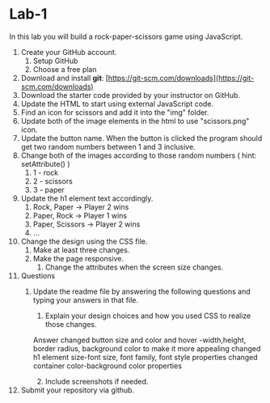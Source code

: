# Lab-1

In this lab you will build a rock-paper-scissors game using JavaScript.

1. Create your GitHub account.
    1. Setup GitHub
    2. Choose a free plan
2. Download and install **git**: [https://git-scm.com/downloads](https://git-scm.com/downloads)
3. Download the starter code provided by your instructor on GitHub.
4. Update the HTML to start using external JavaScript code.
5. Find an icon for scissors and add it into the "img" folder.
6. Update both of the image elements in the html to use "scissors.png" icon.
7. Update the button name. When the button is clicked the program should get two random numbers between 1 and 3 inclusive.
8. Change both of the images according to those random numbers ( hint: setAttribute() )
    1. 1 - rock
    2. 2 - scissors
    3. 3 - paper
9. Update the h1 element text accordingly.
    1. Rock, Paper -> Player 2 wins
    2. Paper, Rock -> Player 1 wins
    3. Paper, Scissors -> Player 2 wins
    4. ...
10. Change the design using the CSS file.
    1. Make at least three changes.
    2. Make the page responsive.
        1. Change the attributes when the screen size changes.
11. Questions
    1. Update the readme file by answering the following questions and typing your answers in that file.
        1. Explain your design choices and how you used CSS to realize those changes.

        Answer
         changed button size and color and hover -width,height, border radius, background color to make it more appealing
        changed  h1 element size-font size, font family, font style properties
         changed container color-background color properties
          

        2. Include screenshots if needed.
12. Submit your repository via github.




